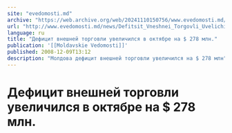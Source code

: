 ```yaml
---
site: "evedomosti.md"
archive: "https://web.archive.org/web/20241110150756/www.evedomosti.md/news/Defitsit_Vneshnei_Torgovli_Uvelichilsya_V_Oktyabre_Na__278_Mln"
url: "http://www.evedomosti.md/news/Defitsit_Vneshnei_Torgovli_Uvelichilsya_V_Oktyabre_Na__278_Mln"
language: ru
title: "Дефицит внешней торговли увеличился в октябре на $ 278 млн."
publication: '[[Moldavskie Vedomosti]]'
published: 2008-12-09T13:12
description: "Молдова дефицит внешней торговли увеличился на $ 278 млн"
---
```


# Дефицит внешней торговли увеличился в октябре на $ 278 млн.

